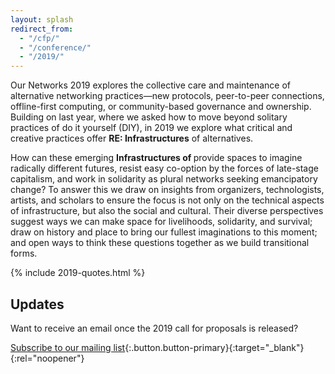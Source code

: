 ```yaml
---
layout: splash
redirect_from:
  - "/cfp/"
  - "/conference/"
  - "/2019/"
---
```


Our Networks 2019 explores the collective care and maintenance of alternative networking practices&mdash;new protocols, peer-to-peer connections, offline-first computing, or community-based governance and ownership. Building on last year, where we asked how to move beyond solitary practices of do it yourself (DIY), in 2019 we explore what critical and creative practices offer **RE: Infrastructures** of alternatives.

How can these emerging **Infrastructures of <span id="word"></span>** provide spaces to imagine  
radically different futures, resist easy co-option by the forces of late-stage capitalism, and work in solidarity as plural networks seeking emancipatory change? To answer this we draw on insights from organizers, technologists, artists, and scholars to ensure the focus is not only on the technical aspects of infrastructure, but also the social and cultural. Their diverse perspectives suggest ways we can make space for livelihoods, solidarity, and survival; draw on history and place to bring our fullest imaginations to this moment; and open ways to think these questions together as we build transitional forms.

{% include 2019-quotes.html %}

## Updates

Want to receive an email once the 2019 call for proposals is released?

[Subscribe to our mailing list](https://lists.mayfirst.org/mailman/listinfo/ournetworks){:.button.button-primary}{:target="_blank"}{:rel="noopener"}

<script async src="/js/typing.js"></script>
